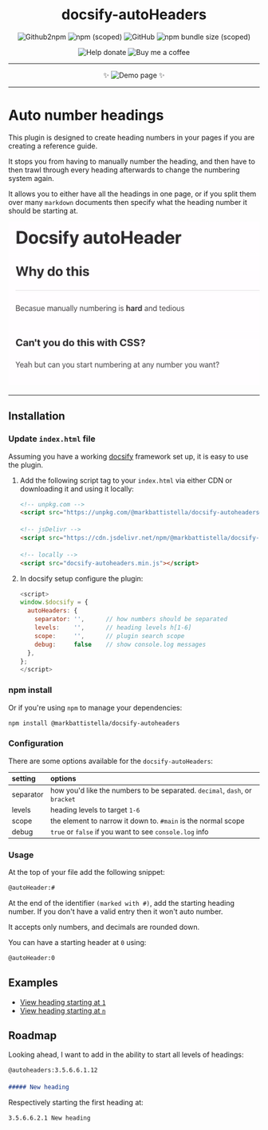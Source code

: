 <div align="center">

# docsify-autoHeaders

![Github2npm](https://github.com/markbattistella/docsify-autoHeaders/workflows/gh2npm/badge.svg?event=registry_package) ![npm (scoped)](https://img.shields.io/npm/v/@markbattistella/docsify-autoheaders) ![GitHub](https://img.shields.io/github/license/markbattistella/docsify-autoheaders) ![npm bundle size (scoped)](https://img.shields.io/bundlephobia/minzip/@markbattistella/docsify-autoheaders)

![Help donate](https://img.shields.io/badge/%20-@markbattistella-blue?logo=paypal&link=https://www.paypal.me/markbattistella/6AUD) ![Buy me a coffee](https://img.shields.io/badge/%20-buymeacoffee-black?logo=buy-me-a-coffee&link=https://www.buymeacoffee.com/markbattistella)

---

:sparkles: ![Demo page](https://img.shields.io/badge/demo-@markbattistella/docsify--autoHeaders-blue?style=for-the-badge) :sparkles:

</div>

---

# Auto number headings

This plugin is designed to create heading numbers in your pages if you are creating a reference guide.

It stops you from having to manually number the heading, and then have to then trawl through every heading afterwards to change the numbering system again.

It allows you to either have all the headings in one page, or if you split them over many `markdown` documents then specify what the heading number it should be starting at.

![How it works](demo/header.gif)

---

## Installation

### Update `index.html` file

Assuming you have a working [docsify](https://docsify.js.org/) framework set up, it is easy to use the plugin.

1. Add the following script tag to your `index.html` via either CDN or downloading it and using it locally:

	```html
    <!-- unpkg.com -->
    <script src="https://unpkg.com/@markbattistella/docsify-autoheaders@latest"></script>

    <!-- jsDelivr -->
    <script src="https://cdn.jsdelivr.net/npm/@markbattistella/docsify-autoheaders@latest"></script>

    <!-- locally -->
    <script src="docsify-autoheaders.min.js"></script>
    ```

1. In docsify setup configure the plugin:

    ```js
    <script>
    window.$docsify = {
      autoHeaders: {
        separator: '',      // how numbers should be separated
        levels:    '',      // heading levels h[1-6]
        scope:     '',      // plugin search scope
        debug:     false    // show console.log messages
      },
    };
    </script>
    ```

### npm install

Or if you're using `npm` to manage your dependencies:

```sh
npm install @markbattistella/docsify-autoheaders
```

### Configuration

There are some options available for the `docsify-autoHeaders`:

| setting   | options |
| :-------- | :------ |
| separator | how you'd like the numbers to be separated. `decimal`, `dash`, or `bracket`
| levels    | heading levels to target `1-6`
| scope     | the element to narrow it down to. `#main` is the normal scope
| debug     | `true` or `false` if you want to see `console.log` info

### Usage

At the top of your file add the following snippet:

```md
@autoHeader:#
```

At the end of the identifier `(marked with #)`, add the starting heading number. If you don't have a valid entry then it won't auto number.

It accepts only numbers, and decimals are rounded down.

You can have a starting header at `0` using:

```md
@autoHeader:0
```

## Examples

- [View heading starting at `1`](/page1)
- [View heading starting at `n`](/pageN)

## Roadmap

Looking ahead, I want to add in the ability to start all levels of headings:

```md
@autoheaders:3.5.6.6.1.12

##### New heading
```

Respectively starting the first heading at:

    3.5.6.6.2.1 New heading
